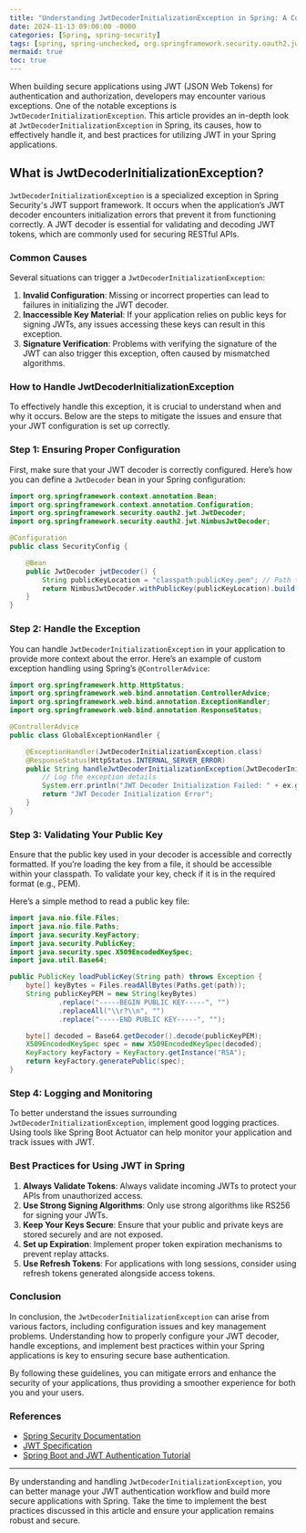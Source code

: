 ```yaml
---
title: "Understanding JwtDecoderInitializationException in Spring: A Comprehensive Guide"
date: 2024-11-13 09:00:00 -0000
categories: [Spring, spring-security]
tags: [spring, spring-unchecked, org.springframework.security.oauth2.jwt]
mermaid: true
toc: true
---
```



When building secure applications using JWT (JSON Web Tokens) for authentication and authorization, developers may encounter various exceptions. One of the notable exceptions is `JwtDecoderInitializationException`. This article provides an in-depth look at `JwtDecoderInitializationException` in Spring, its causes, how to effectively handle it, and best practices for utilizing JWT in your Spring applications.

## What is JwtDecoderInitializationException?

`JwtDecoderInitializationException` is a specialized exception in Spring Security's JWT support framework. It occurs when the application’s JWT decoder encounters initialization errors that prevent it from functioning correctly. A JWT decoder is essential for validating and decoding JWT tokens, which are commonly used for securing RESTful APIs.

### Common Causes

Several situations can trigger a `JwtDecoderInitializationException`:

1. **Invalid Configuration**: Missing or incorrect properties can lead to failures in initializing the JWT decoder.
2. **Inaccessible Key Material**: If your application relies on public keys for signing JWTs, any issues accessing these keys can result in this exception.
3. **Signature Verification**: Problems with verifying the signature of the JWT can also trigger this exception, often caused by mismatched algorithms.

### How to Handle JwtDecoderInitializationException

To effectively handle this exception, it is crucial to understand when and why it occurs. Below are the steps to mitigate the issues and ensure that your JWT configuration is set up correctly.

### Step 1: Ensuring Proper Configuration

First, make sure that your JWT decoder is correctly configured. Here’s how you can define a `JwtDecoder` bean in your Spring configuration:

```java
import org.springframework.context.annotation.Bean;
import org.springframework.context.annotation.Configuration;
import org.springframework.security.oauth2.jwt.JwtDecoder;
import org.springframework.security.oauth2.jwt.NimbusJwtDecoder;

@Configuration
public class SecurityConfig {

    @Bean
    public JwtDecoder jwtDecoder() {
        String publicKeyLocation = "classpath:publicKey.pem"; // Path to your public key
        return NimbusJwtDecoder.withPublicKey(publicKeyLocation).build();
    }
}
```

### Step 2: Handle the Exception

You can handle `JwtDecoderInitializationException` in your application to provide more context about the error. Here’s an example of custom exception handling using Spring’s `@ControllerAdvice`:

```java
import org.springframework.http.HttpStatus;
import org.springframework.web.bind.annotation.ControllerAdvice;
import org.springframework.web.bind.annotation.ExceptionHandler;
import org.springframework.web.bind.annotation.ResponseStatus;

@ControllerAdvice
public class GlobalExceptionHandler {

    @ExceptionHandler(JwtDecoderInitializationException.class)
    @ResponseStatus(HttpStatus.INTERNAL_SERVER_ERROR)
    public String handleJwtDecoderInitializationException(JwtDecoderInitializationException ex) {
        // Log the exception details
        System.err.println("JWT Decoder Initialization Failed: " + ex.getMessage());
        return "JWT Decoder Initialization Error";
    }
}
```

### Step 3: Validating Your Public Key

Ensure that the public key used in your decoder is accessible and correctly formatted. If you’re loading the key from a file, it should be accessible within your classpath. To validate your key, check if it is in the required format (e.g., PEM).

Here’s a simple method to read a public key file:

```java
import java.nio.file.Files;
import java.nio.file.Paths;
import java.security.KeyFactory;
import java.security.PublicKey;
import java.security.spec.X509EncodedKeySpec;
import java.util.Base64;

public PublicKey loadPublicKey(String path) throws Exception {
    byte[] keyBytes = Files.readAllBytes(Paths.get(path));
    String publicKeyPEM = new String(keyBytes)
            .replace("-----BEGIN PUBLIC KEY-----", "")
            .replaceAll("\\r?\\n", "")
            .replace("-----END PUBLIC KEY-----", "");

    byte[] decoded = Base64.getDecoder().decode(publicKeyPEM);
    X509EncodedKeySpec spec = new X509EncodedKeySpec(decoded);
    KeyFactory keyFactory = KeyFactory.getInstance("RSA");
    return keyFactory.generatePublic(spec);
}
```

### Step 4: Logging and Monitoring

To better understand the issues surrounding `JwtDecoderInitializationException`, implement good logging practices. Using tools like Spring Boot Actuator can help monitor your application and track issues with JWT.

### Best Practices for Using JWT in Spring

1. **Always Validate Tokens**: Always validate incoming JWTs to protect your APIs from unauthorized access.
2. **Use Strong Signing Algorithms**: Only use strong algorithms like RS256 for signing your JWTs.
3. **Keep Your Keys Secure**: Ensure that your public and private keys are stored securely and are not exposed.
4. **Set up Expiration**: Implement proper token expiration mechanisms to prevent replay attacks.
5. **Use Refresh Tokens**: For applications with long sessions, consider using refresh tokens generated alongside access tokens.

### Conclusion

In conclusion, the `JwtDecoderInitializationException` can arise from various factors, including configuration issues and key management problems. Understanding how to properly configure your JWT decoder, handle exceptions, and implement best practices within your Spring applications is key to ensuring secure base authentication.

By following these guidelines, you can mitigate errors and enhance the security of your applications, thus providing a smoother experience for both you and your users.

### References

- [Spring Security Documentation](https://docs.spring.io/spring-security/site/docs/current/reference/html5/)
- [JWT Specification](https://jwt.io/introduction/)
- [Spring Boot and JWT Authentication Tutorial](https://www.baeldung.com/spring-security-oauth-jwt)

---

By understanding and handling `JwtDecoderInitializationException`, you can better manage your JWT authentication workflow and build more secure applications with Spring. Take the time to implement the best practices discussed in this article and ensure your application remains robust and secure.